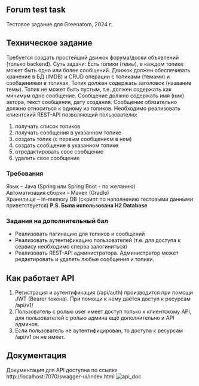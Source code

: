 ## Forum test task
Тестовое задание для Greenatom, 2024 г.
## Техническое задание
Требуется создать простейший движок форума/доски объявлений (только backend). 
Суть задачи: 
Есть топики (темы), в каждом топике может быть одно или более сообщений. 
Движок должен обеспечивать хранение в БД (IMDB) и CRUD операции с топиками (темами) и сообщениями в топиках.
Топик должен содержать заголовок (название темы). Топик не может быть пустым, т.е. должен содержать как минимум одно сообщение.
Сообщение должно содержать имя (ник) автора, текст сообщения, дату создания. 
Сообщение обязательно должно относиться к одному из топиков.
Необходимо реализовать клиентский REST-API позволяющий пользователю:
1.   получать список топиков </br>
2.   получать сообщения в указанном топике </br>
3.   создать топик (с первым сообщением в нем) </br>
4.   создать сообщение в указанном топике </br>
5.   отредактировать свое сообщение </br>
6.   удалить свое сообщение </br>

### Требования

Язык – Java (Spring или Spring Boot - по желанию) </br>
Автоматизация сборки – Maven (Gradle) </br>
Хранилище – in-memory DB (скрипт по наполнению тестовыми данными приветствуется) **P.S. Была использована H2 Database** </br> 

### Задания на дополнительный бал
+ Реализовать пагинацию для топиков и сообщений </br>
+ Реализовать аутентификацию пользователей (т.е. для доступа к сервису необходимо сперва залогиниться) </br>
+ Реализовать REST-API администратора. Администратор может редактировать и удалять любые сообщения и топики. </br>

## Как работает API
1. Регистрация и аутентификация (/api/auth) производится при помощи JWT (Bearer токена). При помощи к нему даётся доступ к ресурсам /api/v1/
2. Пользователь с ролью user имеет доступ только к клиентскому API, для пользователей с ролью админа ещё дополнительно и API админов.
3. Если пользователь не аутентифицирован, то доступа к ресурсам /api/v1 он не имеет.
## Документация
Документация для API доступна по ссылке http://localhost:7070/swagger-ui/index.html
![api_doc](https://github.com/sosadwaden/forum-test-task/assets/106944660/788deef1-49da-45e6-b07d-feb069f82371)
